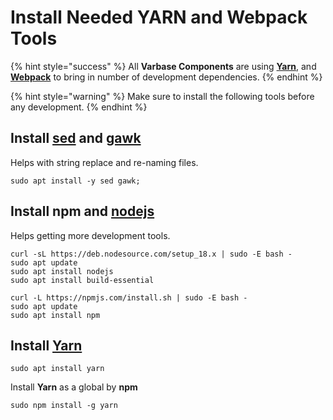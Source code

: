 # Install Needed YARN and Webpack Tools

{% hint style="success" %}
All **Varbase Components** are using [**Yarn**](https://yarnpkg.com/), and [**Webpack**](https://webpack.js.org/) to bring in number of development dependencies.
{% endhint %}

{% hint style="warning" %}
Make sure to install the following tools before any development.
{% endhint %}

## **Install** [**sed**](https://www.gnu.org/software/sed/manual/sed.html) **and** [**gawk**](https://www.gnu.org/software/gawk/manual/gawk.html)

Helps with string replace and re-naming files.

```
sudo apt install -y sed gawk;
```

## **Install npm** and [**nodejs**](https://nodejs.org/en/)

Helps getting more development tools.

```
curl -sL https://deb.nodesource.com/setup_18.x | sudo -E bash -
sudo apt update
sudo apt install nodejs
sudo apt install build-essential

curl -L https://npmjs.com/install.sh | sudo -E bash -
sudo apt update
sudo apt install npm
```

## Install [Yarn](https://yarnpkg.com/getting-started)

```
sudo apt install yarn
```

Install **Yarn** as a global by **npm**

```
sudo npm install -g yarn
```

